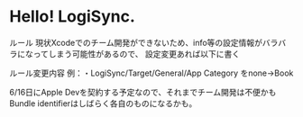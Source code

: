# Hello! LogiSync.

ルール
現状Xcodeでのチーム開発ができないため、info等の設定情報がバラバラになってしまう可能性があるので、
設定変更あれば以下に書く

ルール変更内容
例：・LogiSync/Target/General/App Category をnone->Book

6/16日にApple Devを契約する予定なので、それまでチーム開発は不便かも
Bundle identifierはしばらく各自のものになるかも。

